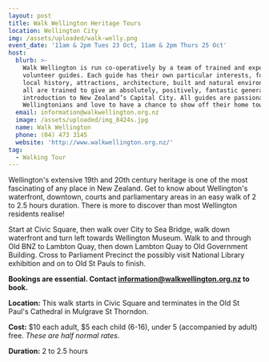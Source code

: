 ```yaml
---
layout: post
title: Walk Wellington Heritage Tours
location: Wellington City
img: /assets/uploaded/walk-welly.png
event_date: '11am & 2pm Tues 23 Oct, 11am & 2pm Thurs 25 Oct'
host:
  blurb: >-
    Walk Wellington is run co-operatively by a team of trained and experienced
    volunteer guides. Each guide has their own particular interests, for example
    local history, attractions, architecture, built and natural environment, and
    all are trained to give an absolutely, positively, fantastic general
    introduction to New Zealand’s Capital City. All guides are passionate
    Wellingtonians and love to have a chance to show off their home town.
  email: ​information@walkwellington.org.nz
  image: /assets/uploaded/img_8424s.jpg
  name: Walk Wellington
  phone: (04) 473 3145
  website: 'http://www.walkwellington.org.nz/'
tag:
  - Walking Tour
---
```

Wellington's extensive 19th and 20th century heritage is one of the most fascinating of any place in New Zealand.  Get to know about Wellington's waterfront, downtown, courts and parliamentary areas in an easy walk of 2 to 2.5 hours duration. There is more to discover than most Wellington residents realise!

Start at Civic Square, then walk over City to Sea Bridge, walk down waterfront and turn left towards Wellington Museum. Walk to and through Old BNZ to Lambton Quay, then down Lambton Quay to Old Government Building. Cross to Parliament Precinct the possibly visit National Library exhibition and on to Old St Pauls to finish.

**Bookings are essential. Contact information@walkwellington.org.nz to book.**

**Location:** This walk starts in Civic Square and terminates in the Old St Paul's Cathedral in Mulgrave St Thorndon.

**Cost:** $10 each adult, $5 each child (6-16), under 5 (accompanied by adult) free.
 _These are half normal rates_.​

**Duration:** 2 to 2.5 hours

